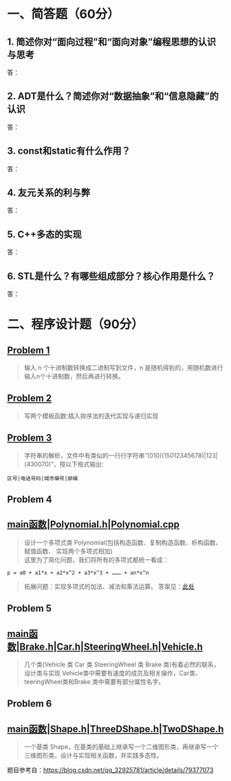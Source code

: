 # 一、简答题（60分）
## 1. 简述你对“面向过程”和“面向对象”编程思想的认识与思考
答：
## 2. ADT是什么？简述你对“数据抽象”和“信息隐藏”的认识
答：
## 3. const和static有什么作用？
答：
## 4. 友元关系的利与弊
答：
## 5. C++多态的实现
答：
## 6. STL是什么？有哪些组成部分？核心作用是什么？
答：
# 二、程序设计题（90分）
## [Problem 1](1/1.cpp)
> 输入 n 个十进制数转换成二进制写到文件，n 是随机得到的，用随机数进行输入n个十进制数，然后再进行转换。
## [Problem 2](2/2.cpp)
> 写两个模板函数:插入排序法的迭代实现与递归实现
## [Problem 3](3/3.cpp)
> 字符串的解析，文件中有类似的一行行字符串“(010)(15012345678)|123|(430070)”，按以下格式输出:

```
区号|电话号码|城市编号|邮编
```

## Problem 4 
## [main函数](4/4.cpp)|[Polynomial.h](4/Polynomial.h)|[Polynomial.cpp](4/Polynomial.cpp)
> 设计一个多项式类 Polynomial(包括构造函数、复制构造函数、析构函数、赋值函数、 实现两个多项式相加)</br>
> 这里为了简化问题，我们将所有的多项式都统一看成：
```
p = a0 + a1*x + a2*x^2 + a3*x^3 + ……… + an*x^n
```
> 拓展问题：实现多项式的加法、减法和乘法运算。 答案见：[此处](4/extend.cpp)

## Problem 5 
## [main函数](5/5.cpp)|[Brake.h](5/Brake.h)|[Car.h](5/Car.h)|[SteeringWheel.h](5/SteeringWheel.h)|[Vehicle.h](5/Vehicle.h)
> 几个类(Vehicle 类 Car 类 SteeringWheel 类 Brake 类)有着必然的联系，设计类与实现
> Vehicle类中需要有速度的成员及相关操作，Car类、teeringWheel类和Brake 类中需要有部分属性名字。
## Problem 6 
## [main函数](6/6.cpp)|[Shape.h](6/Shape.h)|[ThreeDShape.h](6/ThreeDShape.h)|[TwoDShape.h](6/TwoDShape.h)
> 一个基类 Shape，在基类的基础上继承写一个二维图形类，再继承写一个三维图形类，设计与实现相关函数，并实践多态性。


题目参考自：https://blog.csdn.net/qq_32925781/article/details/79377073